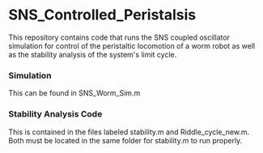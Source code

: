 # SNS_Controlled_Peristalsis
This repository contains code that runs the SNS coupled oscillator simulation for control of the peristaltic locomotion of a worm robot as well as the stability analysis of the system's limit cycle.

### Simulation
This can be found in SNS_Worm_Sim.m

### Stability Analysis Code
This is contained in the files labeled stability.m and Riddle_cycle_new.m. Both must be located in the same folder for stability.m to run properly.
